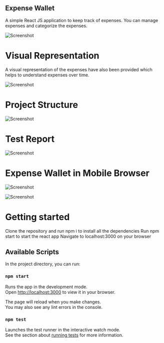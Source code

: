 ## Expense Wallet

A simple React JS application to keep track of expenses. You can manage expenses and categorize the expenses.

![Screenshot](./src/addExpense.png)

# Visual Representation

A visual representation of the expenses have also been provided which helps to understand expenses over time.

![Screenshot](./src/chart.png)

# Project Structure

![Screenshot](./src/projectStructure.png)

# Test Report

![Screenshot](./src/testReport.png)

# Expense Wallet in Mobile Browser

![Screenshot](./src/mobileViewAddExpense.png)

![Screenshot](./src/mobileViewChart.png)

# Getting started

Clone the repository and run npm i to install all the dependencies
Run npm start to start the react app
Navigate to localhost:3000 on your browser

## Available Scripts

In the project directory, you can run:

### `npm start`

Runs the app in the development mode.\
Open [http://localhost:3000](http://localhost:3000) to view it in your browser.

The page will reload when you make changes.\
You may also see any lint errors in the console.

### `npm test`

Launches the test runner in the interactive watch mode.\
See the section about [running tests](https://facebook.github.io/create-react-app/docs/running-tests) for more information.
